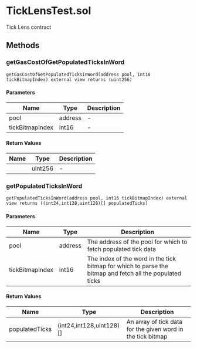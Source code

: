 
# TickLensTest.sol

    
Tick Lens contract

    
## Methods
### getGasCostOfGetPopulatedTicksInWord
```solidity
getGasCostOfGetPopulatedTicksInWord(address pool, int16 tickBitmapIndex) external view returns (uint256)
```

            

            
#### Parameters

| Name | Type | Description |
|---|---|---|
| pool | address | - |
| tickBitmapIndex | int16 | - |

#### Return Values

| Name | Type | Description |
|---|---|---|
|  | uint256 | - |

### getPopulatedTicksInWord
```solidity
getPopulatedTicksInWord(address pool, int16 tickBitmapIndex) external view returns ((int24,int128,uint128)[] populatedTicks)
```

            

            
#### Parameters

| Name | Type | Description |
|---|---|---|
| pool | address | The address of the pool for which to fetch populated tick data |
| tickBitmapIndex | int16 | The index of the word in the tick bitmap for which to parse the bitmap and fetch all the populated ticks |

#### Return Values

| Name | Type | Description |
|---|---|---|
| populatedTicks | (int24,int128,uint128)[] | An array of tick data for the given word in the tick bitmap |


